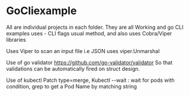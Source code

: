 # GoCliexample
All are individual projects in each folder.
They are all Working and go CLI examples
uses - CLI flags usual method, and also uses Cobra/Viper libraries

Uses Viper to scan an input file i.e JSON uses viper.Unmarshal

Use of go validator https://github.com/go-validator/validator
So that validations can be automatically fired on struct design.

Use of kubectl Patch type=merge, Kubectl --wait : wait for pods with condition, grep to get a Pod Name by matching string
